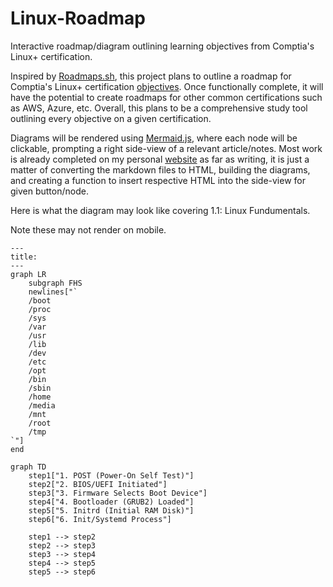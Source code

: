 # Linux-Roadmap
Interactive roadmap/diagram outlining learning objectives from Comptia's Linux+ certification.

Inspired by [Roadmaps.sh](https://roadmap.sh/frontend), this project plans to outline a roadmap for Comptia's Linux+ certification [objectives](https://partners.comptia.org/docs/default-source/resources/comptia-linux-xk0-005-exam-objectives-(1-0)). Once functionally complete, it will have the potential to create roadmaps for other common certifications such as AWS, Azure, etc. Overall, this plans to be a comprehensive study tool outlining every objective on a given certification. 

Diagrams will be rendered using [Mermaid.js](https://mermaid.js.org/), where each node will be clickable, prompting a right side-view of a relevant article/notes. Most work is already completed on my personal [website](https://joebulfer.com/Linux/Linux%2B/1.+0+System+Management/1.1+Linux+Fundumentals) as far as writing, it is just a matter of converting the markdown files to HTML, building the diagrams, and creating a function to insert respective HTML into the side-view for given button/node.

Here is what the diagram may look like covering 1.1: Linux Fundumentals.

Note these may not render on mobile.

```mermaid
---
title: 
---
graph LR
	subgraph FHS
    newlines["`
    /boot
    /proc
    /sys
	/var
	/usr
	/lib
	/dev
	/etc
	/opt
	/bin
	/sbin
	/home
	/media
	/mnt
	/root
	/tmp
`"]
end
```

```mermaid
graph TD
    step1["1. POST (Power-On Self Test)"]
    step2["2. BIOS/UEFI Initiated"]
    step3["3. Firmware Selects Boot Device"]
    step4["4. Bootloader (GRUB2) Loaded"]
    step5["5. Initrd (Initial RAM Disk)"]
    step6["6. Init/Systemd Process"]

    step1 --> step2
    step2 --> step3
    step3 --> step4
    step4 --> step5
    step5 --> step6
```
